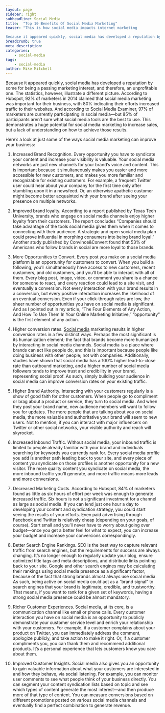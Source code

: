 ```yaml
---
layout: page
sidebar: right
subheadline: Social Media
title:  "Top 10 Benefits Of Social Media Marketing"
teaser: "This is how social media impacts internet marketing

Because it appeared quickly, social media has developed a reputation by some for being a passing marketing interest, and therefore, an unprofitable one."
breadcrumb: true
meta_description:
categories:
    - social-media
tags:
    - social-media
author: Mike Mitchell
---
```


Because it appeared quickly, social media has developed a reputation by some for being a passing marketing interest, and therefore, an unprofitable one. The statistics, however, illustrate a different picture. According to Hubspot, 92% of marketers in 2014 claimed that social media marketing was important for their business, with 80% indicating their efforts increased traffic to their websites. And according to Social Media Examiner, 97% of marketers are currently participating in social media—but 85% of participants aren’t sure what social media tools are the best to use.
This demonstrates a huge potential for social media marketing to increase sales, but a lack of understanding on how to achieve those results. 

Here’s a look at just some of the ways social media marketing can improve your business:

1. Increased Brand Recognition. Every opportunity you have to syndicate your content and increase your visibility is valuable. Your social media networks are just new channels for your brand’s voice and content. This is important because it simultaneously makes you easier and more accessible for new customers, and makes you more familiar and recognizable for existing customers. For example, a frequent Twitter user could hear about your company for the first time only after stumbling upon it in a newsfeed. Or, an otherwise apathetic customer might become better acquainted with your brand after seeing your presence on multiple networks.

2. Improved brand loyalty. According to a report published by Texas Tech University, brands who engage on social media channels enjoy higher loyalty from their customers. The report concludes “Companies should take advantage of the tools social media gives them when it comes to connecting with their audience. A strategic and open social media plan could prove influential in morphing consumers into being brand loyal.” Another study published by Convince&Convert found that 53% of Americans who follow brands in social are more loyal to those brands.

3. More Opportunities to Convert. Every post you make on a social media platform is an opportunity for customers to convert. When you build a following, you’ll simultaneously have access to new customers, recent customers, and old customers, and you’ll be able to interact with all of them. Every blog post, image, video, or comment you share is a chance for someone to react, and every reaction could lead to a site visit, and eventually a conversion. Not every interaction with your brand results in a conversion, but every positive interaction increases the likelihood of an eventual conversion. Even if your click-through rates are low, the sheer number of opportunities you have on social media is significant. And as I pointed out in my article, “The Four Elements of Any Action, And How To Use Them In Your Online Marketing Initiative,” “opportunity” is the first element of any action.

4. Higher conversion rates. <a href="https://diyeasyprojects.github.io/pages/social-media-power/">Social media</a>  marketing results in higher conversion rates in a few distinct ways. Perhaps the most significant is its humanization element; the fact that brands become more humanized by interacting in social media channels. Social media is a place where brands can act like people do, and this is important because people like doing business with other people; not with companies.
Additionally, studies have shown that social media has a 100% higher lead-to-close rate than outbound marketing, and a higher number of social media followers tends to improve trust and credibility in your brand, representing social proof. As such, simply building your audience in social media can improve conversion rates on your existing traffic.

5. Higher Brand Authority. Interacting with your customers regularly is a show of good faith for other customers. When people go to compliment or brag about a product or service, they turn to social media. And when they post your brand name, new audience members will want to follow you for updates. The more people that are talking about you on social media, the more valuable and authoritative your brand will seem to new users. Not to mention, if you can interact with major influencers on Twitter or other social networks, your visible authority and reach will skyrocket.

6. Increased Inbound Traffic. Without social media, your inbound traffic is limited to people already familiar with your brand and individuals searching for keywords you currently rank for. Every social media profile you add is another path leading back to your site, and every piece of content you syndicate on those profiles is another opportunity for a new visitor. The more quality content you syndicate on social media, the more inbound traffic you’ll generate, and more traffic means more leads and more conversions.

7. Decreased Marketing Costs. According to Hubspot, 84% of marketers found as little as six hours of effort per week was enough to generate increased traffic. Six hours is not a significant investment for a channel as large as social media. If you can lend just one hour a day to developing your content and syndication strategy, you could start seeing the results of your efforts. Even paid advertising through Facebook and Twitter is relatively cheap (depending on your goals, of course). Start small and you’ll never have to worry about going over budget—once you get a better feel for what to expect, you can increase your budget and increase your conversions correspondingly.

8. Better Search Engine Rankings. SEO is the best way to capture relevant traffic from search engines, but the requirements for success are always changing. It’s no longer enough to regularly update your blog, ensure optimized title tags and meta descriptions, and distribute links pointing back to your site. Google and other search engines may be calculating their rankings using social media presence as a significant factor, because of the fact that strong brands almost always use social media. As such, being active on social media could act as a “brand signal” to search engines that your brand is legitimate, credible, and trustworthy. That means, if you want to rank for a given set of keywords, having a strong social media presence could be almost mandatory.

9. Richer Customer Experiences. Social media, at its core, is a communication channel like email or phone calls. Every customer interaction you have on social media is an opportunity to publicly demonstrate your customer service level and enrich your relationship with your customers. For example, if a customer complains about your product on Twitter, you can immediately address the comment, apologize publicly, and take action to make it right. Or, if a customer compliments you, you can thank them and recommend additional products. It’s a personal experience that lets customers know you care about them.

10. Improved Customer Insights. Social media also gives you an opportunity to gain valuable information about what your customers are interested in and how they behave, via social listening. For example, you can monitor user comments to see what people think of your business directly. You can segment your content syndication lists based on topic and see which types of content generate the most interest—and then produce more of that type of content. You can measure conversions based on different promotions posted on various social media channels and eventually find a perfect combination to generate revenue.
